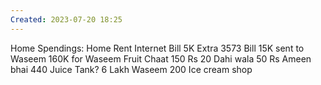 ```yaml
---
Created: 2023-07-20 18:25 
---
```


Home Spendings:
	Home Rent
	Internet Bill
	5K Extra
	3573 Bill
	15K sent to Waseem
160K for Waseem
Fruit Chaat 150
Rs 20 Dahi wala
50 Rs Ameen bhai
440 Juice Tank?
6 Lakh Waseem
200 Ice cream shop
